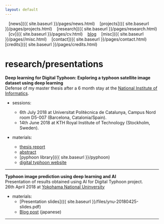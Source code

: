 ```yaml
---
layout: default
---
```


<a href="{{ site.baseurl }}/index.html" class="back2"><i class="fa fa-home" aria-hidden="true"></i></a> &nbsp;&nbsp; 
[news]({{ site.baseurl }}/pages/news.html) &nbsp;&nbsp; [projects]({{ site.baseurl }}/pages/projects.html) &nbsp;&nbsp; [research]({{ site.baseurl }}/pages/research.html) &nbsp;&nbsp;
[cv]({{ site.baseurl }}/pages/cv.html) &nbsp;&nbsp; [blog](https://medium.com/@lucasrg) &nbsp;&nbsp; [misc]({{ site.baseurl }}/pages//misc.html) &nbsp;&nbsp;
[contact]({{ site.baseurl }}/pages/contact.html) &nbsp;&nbsp; [credits]({{ site.baseurl }}/pages/credits.html)<br/>
# research/presentations


**Deep learning for Digital Typhoon: Exploring a typhoon satellite image dataset using deep learning**<br/>
Defense of my master thesis after a 6 month stay at the [National Institute of Informatics](https://www.nii.ac.jp/en/). 
  - sessions:
    <ul class="fa-ul">
      <li><i class="fa-li fa fa-check-square-o"></i> 6th July 2018 at Universitat Politècnica de Catalunya, Campus Nord room D5-007 (Barcelona, Catalonia/Spain).</li>
      <li><i class="fa-li fa fa-check-square-o"></i>14th June 2018 at KTH Royal Institute of Technology (Stockholm, Sweden).</li>
    </ul>
   
  - materials:
    - [thesis report](http://www.diva-portal.org/smash/record.jsf?pid=diva2%3A1304600&dswid=-9197)
    - <a href="{{ site.baseurl }}/pages/tfmabstract.html">abstract</a>
    - [pyphoon library]({{ site.baseurl }}/pyphoon)
    - [digital typhoon website](http://digital-typhoon.org)

---

**Typhoon image prediction using deep learning and AI**<br/>
Presentation of results obtained using AI for Digital Typhoon project. <br>
26th April 2018 at [Yokohama National Uninversity](https://www.ynu.ac.jp/english/)

  - materials:
    - [Presentation slides]({{ site.baseurl }}/files/ynu-20180425-slides.pdf)
    - [Blog post](http://blog.livedoor.jp/soraynu-kaze/archives/51539929.html) (japanese)

<hr>
<a href="http://linkedin.com/in/lucasrodes"><i class='fa fa-linkedin'></i></a>&nbsp;&nbsp;
<a href="http://twitter.com/lucasrodesg"><i class='fa fa-twitter'></i></a>&nbsp;&nbsp;
<a href="http://github.com/lucasrodes"><i class='fa fa-github'></i></a>&nbsp;&nbsp;
<a href="https://scholar.google.es/citations?user=5KPcE6QAAAAJ&hl=en"><i class='fa fa-google'></i></a>
